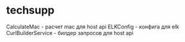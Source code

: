 # techsupp

CalculateMac - расчет mac для host api
ELKConfig - конфига для elk
CurlBuilderService - билдер запросов для host api
